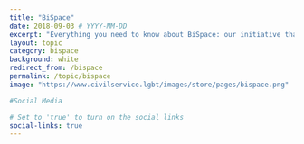 ```yaml
---
title: "BiSpace"
date: 2018-09-03 # YYYY-MM-DD
excerpt: "Everything you need to know about BiSpace: our initiative that's by bi+ civil servants, for bi+ civil servants."
layout: topic
category: bispace
background: white
redirect_from: /bispace
permalink: /topic/bispace
image: "https://www.civilservice.lgbt/images/store/pages/bispace.png"

#Social Media

# Set to 'true' to turn on the social links
social-links: true
---
```


